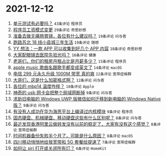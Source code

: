 # 2021-12-12

1. [单元测试有必要吗？](https://www.v2ex.com/t/821608) `43条评论` `程序员`
1. [程序员工资模式变更](https://www.v2ex.com/t/821610) `29条评论` `奇思妙想`
1. [准备去做无痛肠胃镜，各位有什么建议吗？](https://www.v2ex.com/t/821634) `19条评论` `问与答`
1. [跑路苏北 18 线小县城三年生活](https://www.v2ex.com/t/821635) `19条评论` `随想`
1. [YY 想法：一款 APP 可以收集到好几个 APP 内容](https://www.v2ex.com/t/821632) `18条评论` `奇思妙想`
1. [大家配眼镜去医院先验光吗？](https://www.v2ex.com/t/821624) `16条评论` `健康`
1. [老哥们，你们的租房月租占比是月薪多少？](https://www.v2ex.com/t/821647) `15条评论` `程序员`
1. [apple music 歌曲名跟歌手都变成英文了](https://www.v2ex.com/t/821604) `14条评论` `macOS`
1. [电信 299 元永久升级 1000M 带宽 真的爽](https://www.v2ex.com/t/821649) `12条评论` `宽带症候群`
1. [大哥们，这是什么加密格式啊？](https://www.v2ex.com/t/821630) `12条评论` `问与答`
1. [各位的 mbp14 温度咋样？](https://www.v2ex.com/t/821641) `10条评论` `Apple`
1. [神奇的 usb 网卡会把整个局域网断掉](https://www.v2ex.com/t/821640) `9条评论` `问与答`
1. [求助旧电脑的 Windows UWP 版微信如何迁移到新电脑的 Windows Native 版？](https://www.v2ex.com/t/821620) `9条评论` `问与答`
1. [有没有人成功在华为海思平台上编译过内核模块](https://www.v2ex.com/t/821614) `9条评论` `程序员`
1. [固态硬盘、机械硬盘、移动硬盘这些有什么区别呢？](https://www.v2ex.com/t/821661) `8条评论` `问与答`
1. [最近发现香港阿里云做转发没有以前的稳定了，大家有没有这个感觉？](https://www.v2ex.com/t/821638) `8条评论` `宽带症候群`
1. [时间机器备份失败半个月了，可能是什么原因？](https://www.v2ex.com/t/821609) `8条评论` `macOS`
1. [四川移动悄悄地给我宽带和 5G 套餐给提速了](https://www.v2ex.com/t/821636) `7条评论` `宽带症候群`
1. [如何让 siri 打开或关闭所有灯？](https://www.v2ex.com/t/821660) `6条评论` `HomeKit`
